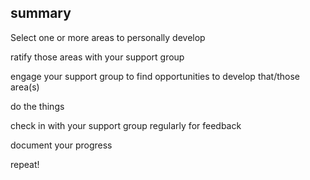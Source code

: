 ##  summary

<p class="fragment">Select one or more areas to personally develop</p>
<p class="fragment">ratify those areas with your support group</p>
<p class="fragment">engage your support group to find opportunities to develop that/those area(s)</p>
<p class="fragment">do the things</p>
<p class="fragment">check in with your support group regularly for feedback</p>
<p class="fragment">document your progress</p>
<p class="fragment">repeat!</p>